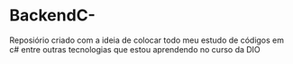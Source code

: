 # BackendC-
Reposiório criado com a ideia de colocar todo meu estudo de códigos em c# entre outras tecnologias que estou aprendendo no curso da DIO
